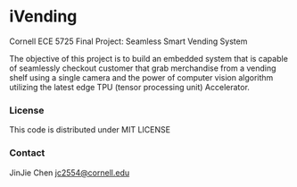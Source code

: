 # iVending
Cornell ECE 5725 Final Project: Seamless Smart Vending System

The objective of this project is to build an embedded system that is capable of seamlessly checkout customer that grab merchandise from a vending shelf using a single camera and the power of computer vision algorithm utilizing the latest edge TPU (tensor processing unit) Accelerator.


### License
This code is distributed under MIT LICENSE

### Contact
JinJie Chen jc2554@cornell.edu
